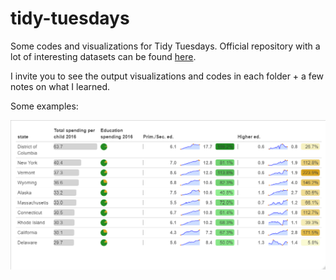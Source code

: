 # tidy-tuesdays

Some codes and visualizations for Tidy Tuesdays. Official repository with a lot of interesting datasets can be found [here](https://github.com/rfordatascience/tidytuesday).

I invite you to see the output visualizations and codes in each folder + a few notes on what I learned.

Some examples:

![](2020/Week%2038%20-%20Kids%20Education/education_table.png)
